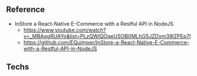 ## Reference
- InStore a React-Native E-Commerce with a Restful API in NodeJS
  - https://www.youtube.com/watch?v=_MBAqgRUAYo&list=PLzQWIQOqeUSOB0MLhG5JZDym39lZPEp7l
  - https://github.com/EQuimper/InStore-a-React-Native-E-Commerce-with-a-Restful-API-in-NodeJS


## Techs

